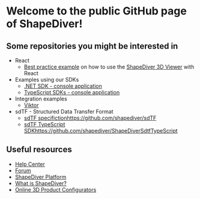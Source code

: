 # Welcome to the public GitHub page of ShapeDiver! 

## Some repositories you might be interested in 

  * React
    * [Best practice example](https://github.com/shapediver/ShapeDiverReactExample) on how to use the [ShapeDiver 3D Viewer](https://help.shapediver.com/doc/viewer) with React
  * Examples using our SDKs
    * [.NET SDK - console application](https://github.com/shapediver/DotNetSdkExampleConsoleApp)
    * [TypeScript SDKs - console application](https://github.com/shapediver/TypeScriptSdkExample-CLI)
  * Integration examples
    * [Viktor](https://github.com/shapediver/ViktorIntegrationTemplate)
  * sdTF - Structured Data Transfer Format
    * [sdTF specifiction](https://github.com/shapediver/sdTF)https://github.com/shapediver/sdTF
    * [sdTF TypeScript SDK](https://github.com/shapediver/ShapeDiverSdtfTypeScript)https://github.com/shapediver/ShapeDiverSdtfTypeScript

## Useful resources

  * [Help Center](https://help.shapediver.com/doc/)
  * [Forum](https://forum.shapediver.com)
  * [ShapeDiver Platform](https://www.shapediver.com/app/)
  * [What is ShapeDiver?](https://www.shapediver.com/)
  * [Online 3D Product Configurators](https://www.shapediver.com/3d-configurators)


